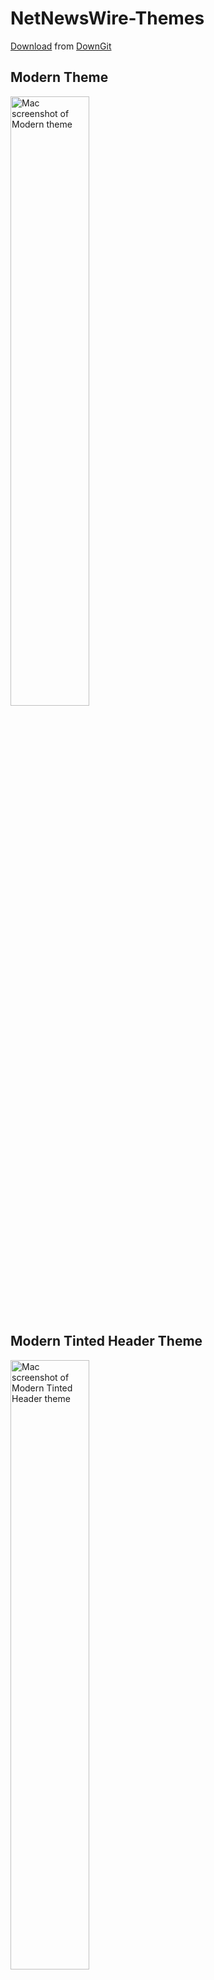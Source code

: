 # NetNewsWire-Themes
[Download](https://minhaskamal.github.io/DownGit/#/home?url=https://github.com/ewlcheng/NetNewsWire-Themes) from [DownGit](https://github.com/MinhasKamal/DownGit)

## Modern Theme
<img width="50%" alt="Mac screenshot of Modern theme" src="https://user-images.githubusercontent.com/25830486/235317089-98a5a91b-9317-428c-8485-cab1df806167.png">

## Modern Tinted Header Theme
<img width="50%" alt="Mac screenshot of Modern Tinted Header theme" src="https://user-images.githubusercontent.com/25830486/235317125-d8a0b78d-62d1-438e-a2e3-ddfad8715169.png">

## Source Spotlight Theme
<img width="50%" alt="Mac screenshot of Source Spotlight theme" src="https://user-images.githubusercontent.com/25830486/235317152-0f7aeae8-a00f-4e96-81f1-7affaab8c98a.png">
